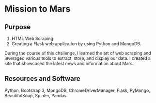 # Mission to Mars 

## Purpose 
1. HTML Web Scraping 
2. Creating a Flask web application by using Python and MongoDB.

During the course of this challenge, I learned the art of web scraping and leveraged various tools to extract, store, and display our data. I created a site that showcased the latest news and information about Mars.

## Resources and Software 
Python, Bootstrap 3, MongoDB, ChromeDriverManager, Flask, PyMongo, BeautifulSoup, Spinter, Pandas.
